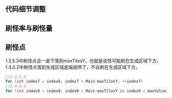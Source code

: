 ## 代码细节调整

## 刷怪率与刷怪量

## 刷怪点
1.3.5.3中刷怪点会一直下落到maxTilesY，也就是说怪可能刷在生成区域下方。1.4.0.2中刷怪点落到生成区域底端就停了，不会刷在生成区域下方。
``` c
//1.3.5.3
for (int index7 = index6; index7 < Main.maxTilesY; ++index7)
//1.4.0.2
for (int index9 = index8; index9 < Main.maxTilesY && index9 < maxValue2; ++index9)
```
